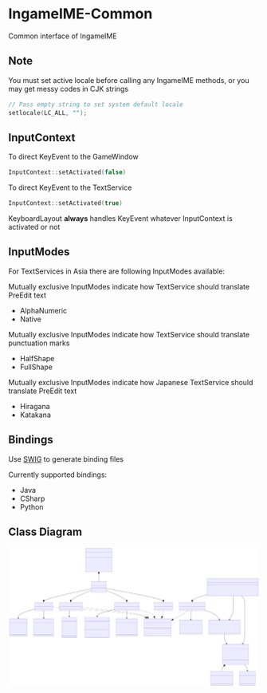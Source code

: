 # IngameIME-Common

Common interface of IngameIME

## Note

You must set active locale before calling any IngameIME methods, or you may get messy codes in CJK strings

```c++
// Pass empty string to set system default locale
setlocale(LC_ALL, "");
```

## InputContext

To direct KeyEvent to the GameWindow

```c++
InputContext::setActivated(false)
```

To direct KeyEvent to the TextService

```c++
InputContext::setActivated(true)
```

KeyboardLayout **always** handles KeyEvent whatever InputContext is activated or not

## InputModes

For TextServices in Asia there are following InputModes available:

Mutually exclusive InputModes indicate how TextService should translate PreEdit text

- AlphaNumeric
- Native

Mutually exclusive InputModes indicate how TextService should translate punctuation marks

- HalfShape
- FullShape

Mutually exclusive InputModes indicate how Japanese TextService should translate PreEdit text

- Hiragana
- Katakana

## Bindings

Use [SWIG](https://github.com/swig/swig) to generate binding files

Currently supported bindings:

- Java
- CSharp
- Python

## Class Diagram

![Class Diagram](docs/ClassDiagram.svg)
